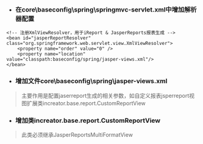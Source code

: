 * ### 在core\baseconfig\spring\springmvc-servlet.xml中增加解析器配置

```
<!-- 注册XmlViewResolver，用于iReport & JasperReports报表生成 -->
<bean id="jasperReportResolver" class="org.springframework.web.servlet.view.XmlViewResolver">
    <property name="order" value="0" />
    <property name="location" value="classpath:baseconfig/spring/jasper-views.xml"/>
</bean>
```

* ### 增加文件core\baseconfig\spring\jasper-views.xml

> 主要作用是配置jaserreport生成的相关参数，如自定义报表jsperreport视图扩展类increator.base.report.CustomReportView

* ### 增加类increator.base.report.CustomReportView

> 此类必须继承JasperReportsMultiFormatView



